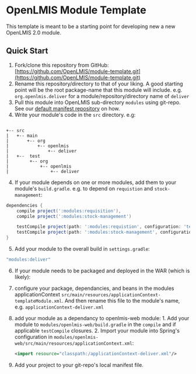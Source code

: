 # OpenLMIS Module Template
This template is meant to be a starting point for developing new a new OpenLMIS 2.0 module.

## Quick Start
1. Fork/clone this repository from GitHub: [https://github.com/OpenLMIS/module-template.git](https://github.com/OpenLMIS/module-template.git)
2. Rename this repository/directory to that of your liking.  A good starting point will be the root package-name that this module will include. e.g. `org.openlmis.deliver` for a module/repository/directory name of `deliver`
3. Pull this module into OpenLMIS sub-directory `modules` using git-repo.  See our 
[default manifest repository](https://github.com/OpenLMIS/openlmis-repo) on how.
4. Write your module's code in the `src` directory.  e.g:
  ```  
  
  +-- src
  |   +-- main  
  |       +-- org
  |           +-- openlmis
  |               +-- deliver
  |   +--  test
  |        +-- org
  |            +-- openlmis
  |                +-- deliver
  ```
4. If your module depends on one or more modules, add them to your module's `build.gradle`.  e.g. to depend on `requistion` and `stock-management`:
  ```groovy
  dependencies {
      compile project(':modules:requisition'),
      compile project(':modules:stock-management')

      testCompile project(path: ':modules:requistion', configuration: 'testFixtures'),
      testCompile project(path: ':modules:stock-management', configuration: 'testFixtures')
  }
  ```
5. Add your module to the overall build in `settings.gradle`:
  
  ```groovy
  "modules:deliver"
  ```
6. If your module needs to be packaged and deployed in the WAR (which is likely):
  1. configure your package, dependancies, and beans in the modules applicationContext 
  `src/main/resources/applicationContext-templateModule.xml`.  And then rename this file to the 
  module's name, e.g. `applicationContext-deliver.xml`
  2. add your module as a dependancy to openlmis-web module:
    1. Add your module to `modules/openlmis-web/build.gradle` in the `compile` and if applicable `testCompile` closures.
    2. Import your module into Spring's configuration in `modules/openlmis-web/src/main/resources/applicationContext.xml`:
      
      ```xml
      <import resource="classpath:/applicationContext-deliver.xml"/>
      ```
7. Add your project to your git-repo's local manifest file.
